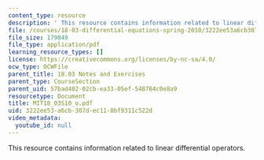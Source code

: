 ```yaml
---
content_type: resource
description: ' This resource contains information related to linear differential operators.'
file: /courses/18-03-differential-equations-spring-2010/3222ee53a6cb307dec118bf9311c522d_MIT18_03S10_o.pdf
file_size: 179849
file_type: application/pdf
learning_resource_types: []
license: https://creativecommons.org/licenses/by-nc-sa/4.0/
ocw_type: OCWFile
parent_title: 18.03 Notes and Exercises
parent_type: CourseSection
parent_uid: 57bad402-02cb-ea33-05ef-548784c0e8a9
resourcetype: Document
title: MIT18_03S10_o.pdf
uid: 3222ee53-a6cb-307d-ec11-8bf9311c522d
video_metadata:
  youtube_id: null
---
```

 This resource contains information related to linear differential operators.